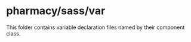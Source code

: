 # pharmacy/sass/var

This folder contains variable declaration files named by their component class.
